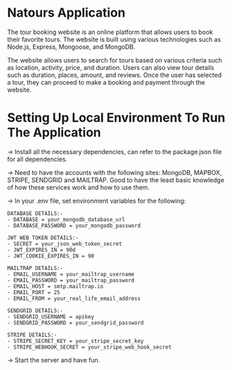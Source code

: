 # Natours Application

The tour booking website is an online platform that allows users to book their favorite tours. The website is built using various technologies such as Node.js, Express, Mongoose, and MongoDB.

The website allows users to search for tours based on various criteria such as location, activity, price, and duration. Users can also view tour details such as duration, places, amount, and reviews. Once the user has selected a tour, they can proceed to make a booking and payment through the website.

# Setting Up Local Environment To Run The Application

-> Install all the necessary dependencies, can refer to the package.json file for all dependencies.

-> Need to have the accounts with the following sites: MongoDB, MAPBOX, STRIPE, SENDGRID and MAILTRAP. Good to have the least basic knowledge of how these services work and how to use them.

-> In your .env file, set environment variables for the following:

    DATABASE DETAILS:-
    - DATABASE = your_mongodb_database_url
    - DATABASE_PASSWORD = your_mongodb_password

    JWT WEB TOKEN DETAILS:-
    - SECRET = your_json_web_token_secret
    - JWT_EXPIRES_IN = 90d
    - JWT_COOKIE_EXPIRES_IN = 90

    MAILTRAP DETAILS:-
    - EMAIL_USERNAME = your_mailtrap_username
    - EMAIL_PASSWORD = your_mailtrap_password
    - EMAIL_HOST = smtp.mailtrap.io
    - EMAIL_PORT = 25
    - EMAIL_FROM = your_real_life_email_address

    SENDGRID DETAILS:-
    - SENDGRID_USERNAME = apikey
    - SENDGRID_PASSWORD = your_sendgrid_password

    STRIPE DETAILS:-
    - STRIPE_SECRET_KEY = your_stripe_secret_key
    - STRIPE_WEBHOOK_SECRET = your_stripe_web_hook_secret

-> Start the server and have fun.
